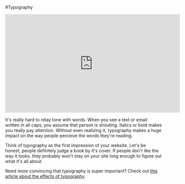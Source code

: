#Typography

<iframe width="560" height="315" src="https://www.youtube.com/embed/byQy0w5vr-A" frameborder="0" allowfullscreen"></iframe>

It's really hard to relay tone with words. When you see a text or email written in all caps, you assume that person is shouting. Italics or bold makes you really pay attention. Without even realizing it, typography makes a huge impact on the way people perceive the words they're reading. 

Think of typography as the first impression of your website. Let's be honest, people definitely judge a book by it's cover. If people don't like the way it looks, they probably won't stay on your site long enough to figure out what it's all about.

Need more convincing that typography is super important? Check out [this article about the effects of typography](http://conversionxl.com/the-effects-of-typography-on-user-experience-conversions/).

